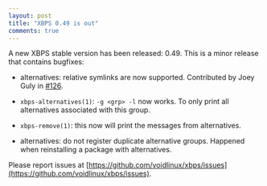 ```yaml
---
layout: post
title: "XBPS 0.49 is out"
comments: true
---
```


A new XBPS stable version has been released: 0.49. This is a minor release
that contains bugfixes:

* alternatives: relative symlinks are now supported. Contributed
by Joey Guly in [#126](https://github.com/voidlinux/xbps/issues/126).

* `xbps-alternatives(1)`: `-g <grp> -l` now works. To only print all alternatives
associated with this group.

* `xbps-remove(1)`: this now will print the messages from alternatives.

* alternatives: do not register duplicate alternative groups. Happened when
reinstalling a package with alternatives.

Please report issues at
[https://github.com/voidlinux/xbps/issues](https://github.com/voidlinux/xbps/issues).
